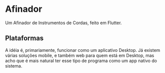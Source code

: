# Afinador

Um Afinador de Instrumentos de Cordas, feito em Flutter.

## Plataformas

A idéia é, primariamente, funcionar como um aplicativo Desktop. Já existem 
várias soluções mobile, e também web para quem está em Desktop, mas acho que
é mais natural ter esse tipo de programa como um app nativo do sistema.
